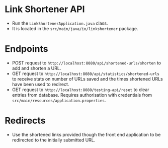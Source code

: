 # Link Shortener API

- Run the `LinkShortenerApplication.java` class.
- It is located in the `src/main/java/io/linkshortener` package.

# Endpoints

- POST request to `http://localhost:8080/api/shortened-urls/shorten` to add and shorten a URL.
- GET request to `http://localhost:8080/api/statistics/shortened-urls` to receive stats on number of URLs saved and the times shortened URLs have been used to redirect.
- GET request to `http://localhost:8080/testing-api/reset` to clear entries from database. Requires authorisation with credentials from `src/main/resources/application.properties`.

# Redirects

- Use the shortened links provided though the front end application to be redirected to the initially submitted URL.